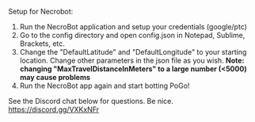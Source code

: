 Setup for Necrobot:

1. Run the NecroBot application and setup your credentials (google/ptc)
2. Go to the config directory and open config.json in Notepad, Sublime, Brackets, etc.
3. Change the "DefaultLatitude" and "DefaultLongitude" to your starting location.
	Change other parameters in the json file as you wish.
		**Note: changing "MaxTravelDistanceInMeters" to a large number (<5000) may cause problems**
4. Run the NecroBot app again and start botting PoGo!

See the Discord chat below for questions. Be nice.
https://discord.gg/VXKxNFr

